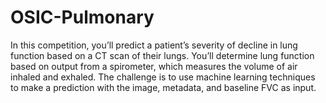 # OSIC-Pulmonary

In this competition, you’ll predict a patient’s severity of decline in lung function based on a CT scan of their lungs. You’ll determine lung function based on output from a spirometer, which measures the volume of air inhaled and exhaled. The challenge is to use machine learning techniques to make a prediction with the image, metadata, and baseline FVC as input.
[](https://www.kaggle.com/c/osic-pulmonary-fibrosis-progression/overview)
